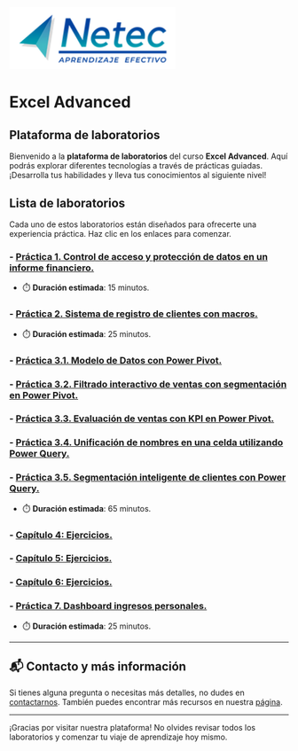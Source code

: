 <img src="images/neteclogo.png" alt="logo" width="300"/>

# Excel Advanced

## Plataforma de laboratorios

Bienvenido a la **plataforma de laboratorios** del curso **Excel Advanced**. Aquí podrás explorar diferentes tecnologías a través de prácticas guiadas. ¡Desarrolla tus habilidades y lleva tus conocimientos al siguiente nivel!

## Lista de laboratorios

Cada uno de estos laboratorios están diseñados para ofrecerte una experiencia práctica. Haz clic en los enlaces para comenzar.

### - [Práctica 1. Control de acceso y protección de datos en un informe financiero.](./Capítulo1/README.md)
   - ⏱️ **Duración estimada**: 15 minutos.

### - [Práctica 2. Sistema de registro de clientes con macros.](./Capítulo2/README.md)
   - ⏱️ **Duración estimada**: 25 minutos.

### - [Práctica 3.1. Modelo de Datos con Power Pivot.](./Capítulo3/README.md)
### - [Práctica 3.2. Filtrado interactivo de ventas con segmentación en Power Pivot.](./Capítulo3/README.md)
### - [Práctica 3.3. Evaluación de ventas con KPI en Power Pivot.](./Capítulo3/README.md)
### - [Práctica 3.4. Unificación de nombres en una celda utilizando Power Query.](./Capítulo3/README.md)
### - [Práctica 3.5. Segmentación inteligente de clientes con Power Query.](./Capítulo3/README.md)
   - ⏱️ **Duración estimada**: 65 minutos.
      
### - [Capítulo 4: Ejercicios.](./Capítulo4/README.md)
      
### - [Capítulo 5: Ejercicios.](./Capítulo5/README.md)
      
### - [Capítulo 6: Ejercicios.](./Capítulo6/README.md)

### - [Práctica 7. Dashboard ingresos personales.](./Capítulo7/README.md)
   - ⏱️ **Duración estimada**: 25 minutos.

---

## 📬 **Contacto y más información**

Si tienes alguna pregunta o necesitas más detalles, no dudes en [contactarnos](mailto:soporte@netec.com). También puedes encontrar más recursos en nuestra [página](https://netec.com).

---

¡Gracias por visitar nuestra plataforma! No olvides revisar todos los laboratorios y comenzar tu viaje de aprendizaje hoy mismo.
